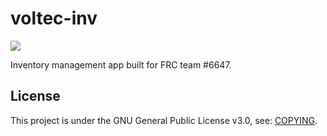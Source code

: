 
# voltec-inv

<p align="left"><a  href="https://github.com/pacoito123/voltec-inv"  target="_blank"><img  src="https://i.imgur.com/F4focyC.png"></a></p>

Inventory management app built for FRC team #6647.

## License

This project is under the GNU General Public License v3.0, see: [COPYING](COPYING).